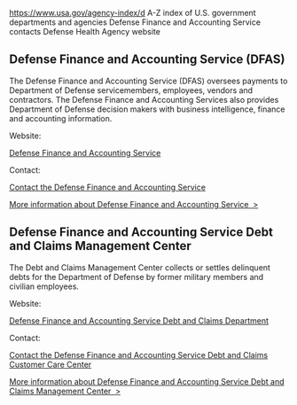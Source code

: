 

https://www.usa.gov/agency-index/d
A-Z index of U.S. government departments and agencies
Defense Finance and Accounting Service contacts
Defense Health Agency website

Defense Finance and Accounting Service (DFAS)
---------------------------------------------

The Defense Finance and Accounting Service (DFAS) oversees payments to Department of Defense servicemembers, employees, vendors and contractors. The Defense Finance and Accounting Services also provides Department of Defense decision makers with business intelligence, finance and accounting information.

Website:

[Defense Finance and Accounting Service](https://www.dfas.mil)

Contact:

[Contact the Defense Finance and Accounting Service](https://www.dfas.mil/garnishment/customerservice.html)

[More information about Defense Finance and Accounting Service  >](https://www.usa.gov/agencies/defense-finance-and-accounting-service)

Defense Finance and Accounting Service Debt and Claims Management Center
------------------------------------------------------------------------

The Debt and Claims Management Center collects or settles delinquent debts for the Department of Defense by former military members and civilian employees.

Website:

[Defense Finance and Accounting Service Debt and Claims Department](https://www.dfas.mil/debtandclaims.html)

Contact:

[Contact the Defense Finance and Accounting Service Debt and Claims Customer Care Center](https://www.dfas.mil/debtandclaims/contactus.html)

[More information about Defense Finance and Accounting Service Debt and Claims Management Center  >](https://www.usa.gov/agencies/defense-finance-and-accounting-service-debt-and-claims-management-center)
